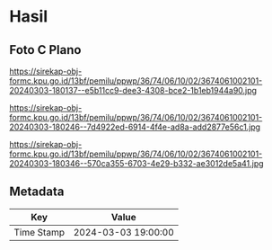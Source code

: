 # Hasil

## Foto C Plano

https://sirekap-obj-formc.kpu.go.id/13bf/pemilu/ppwp/36/74/06/10/02/3674061002101-20240303-180137--e5b11cc9-dee3-4308-bce2-1b1eb1944a90.jpg

https://sirekap-obj-formc.kpu.go.id/13bf/pemilu/ppwp/36/74/06/10/02/3674061002101-20240303-180246--7d4922ed-6914-4f4e-ad8a-add2877e56c1.jpg

https://sirekap-obj-formc.kpu.go.id/13bf/pemilu/ppwp/36/74/06/10/02/3674061002101-20240303-180346--570ca355-6703-4e29-b332-ae3012de5a41.jpg


## Metadata

| Key        | Value               |
| ---------- | ------------------- |
| Time Stamp | 2024-03-03 19:00:00 |




